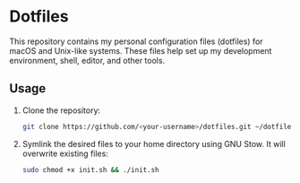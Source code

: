 # Dotfiles

This repository contains my personal configuration files (dotfiles) for macOS  and Unix-like systems. These files help set up my development environment, shell, editor, and other tools.

## Usage

1. Clone the repository:
   ```sh
   git clone https://github.com/<your-username>/dotfiles.git ~/dotfiles
   ```
2. Symlink the desired files to your home directory using GNU Stow. It will overwrite existing files:
   ```sh
   sudo chmod +x init.sh && ./init.sh
   ```

